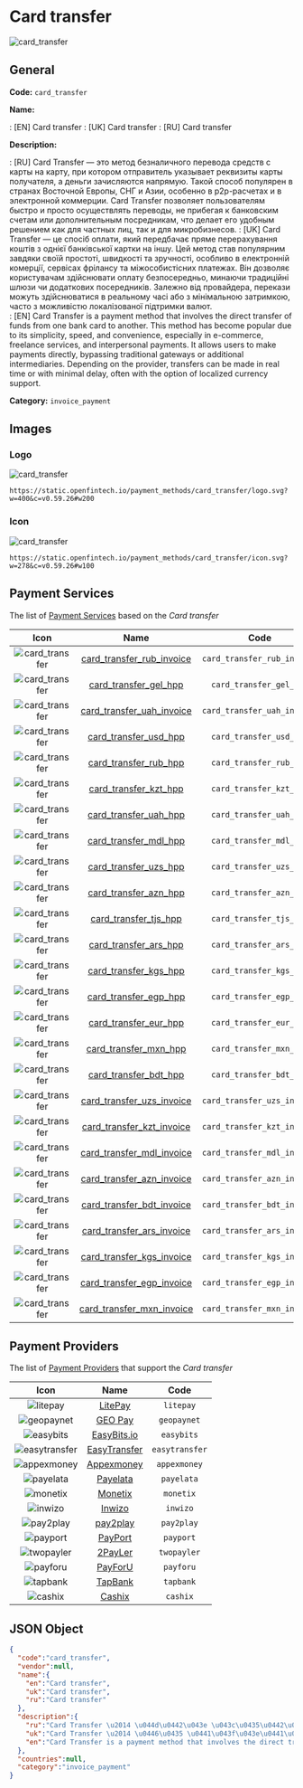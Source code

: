 
# Card transfer 
![card_transfer](https://static.openfintech.io/payment_methods/card_transfer/logo.svg?w=400&c=v0.59.26#w200)  

## General 
**Code:** `card_transfer` 
 
**Name:** 
 
:	[EN] Card transfer 
:	[UK] Card transfer 
:	[RU] Card transfer 
 
**Description:** 
 
: [RU] Card Transfer — это метод безналичного перевода средств с карты на карту, при котором отправитель указывает реквизиты карты получателя, а деньги зачисляются напрямую. Такой способ популярен в странах Восточной Европы, СНГ и Азии, особенно в p2p-расчетах и в электронной коммерции. Card Transfer позволяет пользователям быстро и просто осуществлять переводы, не прибегая к банковским счетам или дополнительным посредникам, что делает его удобным решением как для частных лиц, так и для микробизнесов. 
: [UK] Card Transfer — це спосіб оплати, який передбачає пряме перерахування коштів з однієї банківської картки на іншу. Цей метод став популярним завдяки своїй простоті, швидкості та зручності, особливо в електронній комерції, сервісах фрілансу та міжособистісних платежах. Він дозволяє користувачам здійснювати оплату безпосередньо, минаючи традиційні шлюзи чи додаткових посередників. Залежно від провайдера, перекази можуть здійснюватися в реальному часі або з мінімальною затримкою, часто з можливістю локалізованої підтримки валют.  
: [EN] Card Transfer is a payment method that involves the direct transfer of funds from one bank card to another. This method has become popular due to its simplicity, speed, and convenience, especially in e-commerce, freelance services, and interpersonal payments. It allows users to make payments directly, bypassing traditional gateways or additional intermediaries. Depending on the provider, transfers can be made in real time or with minimal delay, often with the option of localized currency support. 
 
**Category:** `invoice_payment` 
 

## Images 

### Logo 
![card_transfer](https://static.openfintech.io/payment_methods/card_transfer/logo.svg?w=400&c=v0.59.26#w200)  

```
https://static.openfintech.io/payment_methods/card_transfer/logo.svg?w=400&c=v0.59.26#w200
```  

### Icon 
![card_transfer](https://static.openfintech.io/payment_methods/card_transfer/icon.svg?w=278&c=v0.59.26#w100)  

```
https://static.openfintech.io/payment_methods/card_transfer/icon.svg?w=278&c=v0.59.26#w100
```  

## Payment Services 
 
The list of [Payment Services](/payment-services/) based on the _Card transfer_ 

|Icon|Name|Code| 
|:---:|:---:|:---:| 
|![card_transfer](https://static.openfintech.io/payment_methods/card_transfer/icon.svg?w=278&c=v0.59.26#w100) |[card_transfer_rub_invoice](/payment-services/card_transfer_rub_invoice/)|`card_transfer_rub_invoice`| 
|![card_transfer](https://static.openfintech.io/payment_methods/card_transfer/icon.svg?w=278&c=v0.59.26#w100) |[card_transfer_gel_hpp](/payment-services/card_transfer_gel_hpp/)|`card_transfer_gel_hpp`| 
|![card_transfer](https://static.openfintech.io/payment_methods/card_transfer/icon.svg?w=278&c=v0.59.26#w100) |[card_transfer_uah_invoice](/payment-services/card_transfer_uah_invoice/)|`card_transfer_uah_invoice`| 
|![card_transfer](https://static.openfintech.io/payment_methods/card_transfer/icon.svg?w=278&c=v0.59.26#w100) |[card_transfer_usd_hpp](/payment-services/card_transfer_usd_hpp/)|`card_transfer_usd_hpp`| 
|![card_transfer](https://static.openfintech.io/payment_methods/card_transfer/icon.svg?w=278&c=v0.59.26#w100) |[card_transfer_rub_hpp](/payment-services/card_transfer_rub_hpp/)|`card_transfer_rub_hpp`| 
|![card_transfer](https://static.openfintech.io/payment_methods/card_transfer/icon.svg?w=278&c=v0.59.26#w100) |[card_transfer_kzt_hpp](/payment-services/card_transfer_kzt_hpp/)|`card_transfer_kzt_hpp`| 
|![card_transfer](https://static.openfintech.io/payment_methods/card_transfer/icon.svg?w=278&c=v0.59.26#w100) |[card_transfer_uah_hpp](/payment-services/card_transfer_uah_hpp/)|`card_transfer_uah_hpp`| 
|![card_transfer](https://static.openfintech.io/payment_methods/card_transfer/icon.svg?w=278&c=v0.59.26#w100) |[card_transfer_mdl_hpp](/payment-services/card_transfer_mdl_hpp/)|`card_transfer_mdl_hpp`| 
|![card_transfer](https://static.openfintech.io/payment_methods/card_transfer/icon.svg?w=278&c=v0.59.26#w100) |[card_transfer_uzs_hpp](/payment-services/card_transfer_uzs_hpp/)|`card_transfer_uzs_hpp`| 
|![card_transfer](https://static.openfintech.io/payment_methods/card_transfer/icon.svg?w=278&c=v0.59.26#w100) |[card_transfer_azn_hpp](/payment-services/card_transfer_azn_hpp/)|`card_transfer_azn_hpp`| 
|![card_transfer](https://static.openfintech.io/payment_methods/card_transfer/icon.svg?w=278&c=v0.59.26#w100) |[card_transfer_tjs_hpp](/payment-services/card_transfer_tjs_hpp/)|`card_transfer_tjs_hpp`| 
|![card_transfer](https://static.openfintech.io/payment_methods/card_transfer/icon.svg?w=278&c=v0.59.26#w100) |[card_transfer_ars_hpp](/payment-services/card_transfer_ars_hpp/)|`card_transfer_ars_hpp`| 
|![card_transfer](https://static.openfintech.io/payment_methods/card_transfer/icon.svg?w=278&c=v0.59.26#w100) |[card_transfer_kgs_hpp](/payment-services/card_transfer_kgs_hpp/)|`card_transfer_kgs_hpp`| 
|![card_transfer](https://static.openfintech.io/payment_methods/card_transfer/icon.svg?w=278&c=v0.59.26#w100) |[card_transfer_egp_hpp](/payment-services/card_transfer_egp_hpp/)|`card_transfer_egp_hpp`| 
|![card_transfer](https://static.openfintech.io/payment_methods/card_transfer/icon.svg?w=278&c=v0.59.26#w100) |[card_transfer_eur_hpp](/payment-services/card_transfer_eur_hpp/)|`card_transfer_eur_hpp`| 
|![card_transfer](https://static.openfintech.io/payment_methods/card_transfer/icon.svg?w=278&c=v0.59.26#w100) |[card_transfer_mxn_hpp](/payment-services/card_transfer_mxn_hpp/)|`card_transfer_mxn_hpp`| 
|![card_transfer](https://static.openfintech.io/payment_methods/card_transfer/icon.svg?w=278&c=v0.59.26#w100) |[card_transfer_bdt_hpp](/payment-services/card_transfer_bdt_hpp/)|`card_transfer_bdt_hpp`| 
|![card_transfer](https://static.openfintech.io/payment_methods/card_transfer/icon.svg?w=278&c=v0.59.26#w100) |[card_transfer_uzs_invoice](/payment-services/card_transfer_uzs_invoice/)|`card_transfer_uzs_invoice`| 
|![card_transfer](https://static.openfintech.io/payment_methods/card_transfer/icon.svg?w=278&c=v0.59.26#w100) |[card_transfer_kzt_invoice](/payment-services/card_transfer_kzt_invoice/)|`card_transfer_kzt_invoice`| 
|![card_transfer](https://static.openfintech.io/payment_methods/card_transfer/icon.svg?w=278&c=v0.59.26#w100) |[card_transfer_mdl_invoice](/payment-services/card_transfer_mdl_invoice/)|`card_transfer_mdl_invoice`| 
|![card_transfer](https://static.openfintech.io/payment_methods/card_transfer/icon.svg?w=278&c=v0.59.26#w100) |[card_transfer_azn_invoice](/payment-services/card_transfer_azn_invoice/)|`card_transfer_azn_invoice`| 
|![card_transfer](https://static.openfintech.io/payment_methods/card_transfer/icon.svg?w=278&c=v0.59.26#w100) |[card_transfer_bdt_invoice](/payment-services/card_transfer_bdt_invoice/)|`card_transfer_bdt_invoice`| 
|![card_transfer](https://static.openfintech.io/payment_methods/card_transfer/icon.svg?w=278&c=v0.59.26#w100) |[card_transfer_ars_invoice](/payment-services/card_transfer_ars_invoice/)|`card_transfer_ars_invoice`| 
|![card_transfer](https://static.openfintech.io/payment_methods/card_transfer/icon.svg?w=278&c=v0.59.26#w100) |[card_transfer_kgs_invoice](/payment-services/card_transfer_kgs_invoice/)|`card_transfer_kgs_invoice`| 
|![card_transfer](https://static.openfintech.io/payment_methods/card_transfer/icon.svg?w=278&c=v0.59.26#w100) |[card_transfer_egp_invoice](/payment-services/card_transfer_egp_invoice/)|`card_transfer_egp_invoice`| 
|![card_transfer](https://static.openfintech.io/payment_methods/card_transfer/icon.svg?w=278&c=v0.59.26#w100) |[card_transfer_mxn_invoice](/payment-services/card_transfer_mxn_invoice/)|`card_transfer_mxn_invoice`| 
 

## Payment Providers 
 
The list of [Payment Providers](/payment-providers/) that support the _Card transfer_ 

|Icon|Name|Code| 
|:---:|:---:|:---:| 
|![litepay](https://static.openfintech.io/payment_providers/litepay/icon.svg?w=278&c=v0.59.26#w100) |[LitePay](/payment-providers/litepay/)|`litepay`| 
|![geopaynet](https://static.openfintech.io/payment_providers/geopaynet/icon.svg?w=278&c=v0.59.26#w100) |[GEO Pay](/payment-providers/geopaynet/)|`geopaynet`| 
|![easybits](https://static.openfintech.io/payment_providers/easybits/icon.svg?w=278&c=v0.59.26#w100) |[EasyBits.io](/payment-providers/easybits/)|`easybits`| 
|![easytransfer](https://static.openfintech.io/payment_providers/easytransfer/icon.svg?w=278&c=v0.59.26#w100) |[EasyTransfer](/payment-providers/easytransfer/)|`easytransfer`| 
|![appexmoney](https://static.openfintech.io/payment_providers/appexmoney/icon.svg?w=278&c=v0.59.26#w100) |[Appexmoney](/payment-providers/appexmoney/)|`appexmoney`| 
|![payelata](https://static.openfintech.io/payment_providers/payelata/icon.svg?w=278&c=v0.59.26#w100) |[Payelata](/payment-providers/payelata/)|`payelata`| 
|![monetix](https://static.openfintech.io/payment_providers/monetix/icon.png?w=278&c=v0.59.26#w100) |[Monetix](/payment-providers/monetix/)|`monetix`| 
|![inwizo](https://static.openfintech.io/payment_providers/inwizo/icon.svg?w=278&c=v0.59.26#w100) |[Inwizo](/payment-providers/inwizo/)|`inwizo`| 
|![pay2play](https://static.openfintech.io/payment_providers/pay2play/icon.svg?w=278&c=v0.59.26#w100) |[pay2play](/payment-providers/pay2play/)|`pay2play`| 
|![payport](https://static.openfintech.io/payment_providers/payport/icon.svg?w=278&c=v0.59.26#w100) |[PayPort](/payment-providers/payport/)|`payport`| 
|![twopayler](https://static.openfintech.io/payment_providers/twopayler/icon.svg?w=278&c=v0.59.26#w100) |[2PayLer](/payment-providers/twopayler/)|`twopayler`| 
|![payforu](https://static.openfintech.io/payment_providers/payforu/icon.png?w=278&c=v0.59.26#w100) |[PayForU](/payment-providers/payforu/)|`payforu`| 
|![tapbank](https://static.openfintech.io/payment_providers/tapbank/icon.png?w=278&c=v0.59.26#w100) |[TapBank](/payment-providers/tapbank/)|`tapbank`| 
|![cashix](https://static.openfintech.io/payment_providers/cashix/icon.png?w=278&c=v0.59.26#w100) |[Cashix](/payment-providers/cashix/)|`cashix`| 
 

## JSON Object 

```json
{
  "code":"card_transfer",
  "vendor":null,
  "name":{
    "en":"Card transfer",
    "uk":"Card transfer",
    "ru":"Card transfer"
  },
  "description":{
    "ru":"Card Transfer \u2014 \u044d\u0442\u043e \u043c\u0435\u0442\u043e\u0434 \u0431\u0435\u0437\u043d\u0430\u043b\u0438\u0447\u043d\u043e\u0433\u043e \u043f\u0435\u0440\u0435\u0432\u043e\u0434\u0430 \u0441\u0440\u0435\u0434\u0441\u0442\u0432 \u0441 \u043a\u0430\u0440\u0442\u044b \u043d\u0430 \u043a\u0430\u0440\u0442\u0443, \u043f\u0440\u0438 \u043a\u043e\u0442\u043e\u0440\u043e\u043c \u043e\u0442\u043f\u0440\u0430\u0432\u0438\u0442\u0435\u043b\u044c \u0443\u043a\u0430\u0437\u044b\u0432\u0430\u0435\u0442 \u0440\u0435\u043a\u0432\u0438\u0437\u0438\u0442\u044b \u043a\u0430\u0440\u0442\u044b \u043f\u043e\u043b\u0443\u0447\u0430\u0442\u0435\u043b\u044f, \u0430 \u0434\u0435\u043d\u044c\u0433\u0438 \u0437\u0430\u0447\u0438\u0441\u043b\u044f\u044e\u0442\u0441\u044f \u043d\u0430\u043f\u0440\u044f\u043c\u0443\u044e. \u0422\u0430\u043a\u043e\u0439 \u0441\u043f\u043e\u0441\u043e\u0431 \u043f\u043e\u043f\u0443\u043b\u044f\u0440\u0435\u043d \u0432 \u0441\u0442\u0440\u0430\u043d\u0430\u0445 \u0412\u043e\u0441\u0442\u043e\u0447\u043d\u043e\u0439 \u0415\u0432\u0440\u043e\u043f\u044b, \u0421\u041d\u0413 \u0438 \u0410\u0437\u0438\u0438, \u043e\u0441\u043e\u0431\u0435\u043d\u043d\u043e \u0432 p2p-\u0440\u0430\u0441\u0447\u0435\u0442\u0430\u0445 \u0438 \u0432 \u044d\u043b\u0435\u043a\u0442\u0440\u043e\u043d\u043d\u043e\u0439 \u043a\u043e\u043c\u043c\u0435\u0440\u0446\u0438\u0438. Card Transfer \u043f\u043e\u0437\u0432\u043e\u043b\u044f\u0435\u0442 \u043f\u043e\u043b\u044c\u0437\u043e\u0432\u0430\u0442\u0435\u043b\u044f\u043c \u0431\u044b\u0441\u0442\u0440\u043e \u0438 \u043f\u0440\u043e\u0441\u0442\u043e \u043e\u0441\u0443\u0449\u0435\u0441\u0442\u0432\u043b\u044f\u0442\u044c \u043f\u0435\u0440\u0435\u0432\u043e\u0434\u044b, \u043d\u0435 \u043f\u0440\u0438\u0431\u0435\u0433\u0430\u044f \u043a \u0431\u0430\u043d\u043a\u043e\u0432\u0441\u043a\u0438\u043c \u0441\u0447\u0435\u0442\u0430\u043c \u0438\u043b\u0438 \u0434\u043e\u043f\u043e\u043b\u043d\u0438\u0442\u0435\u043b\u044c\u043d\u044b\u043c \u043f\u043e\u0441\u0440\u0435\u0434\u043d\u0438\u043a\u0430\u043c, \u0447\u0442\u043e \u0434\u0435\u043b\u0430\u0435\u0442 \u0435\u0433\u043e \u0443\u0434\u043e\u0431\u043d\u044b\u043c \u0440\u0435\u0448\u0435\u043d\u0438\u0435\u043c \u043a\u0430\u043a \u0434\u043b\u044f \u0447\u0430\u0441\u0442\u043d\u044b\u0445 \u043b\u0438\u0446, \u0442\u0430\u043a \u0438 \u0434\u043b\u044f \u043c\u0438\u043a\u0440\u043e\u0431\u0438\u0437\u043d\u0435\u0441\u043e\u0432.",
    "uk":"Card Transfer \u2014 \u0446\u0435 \u0441\u043f\u043e\u0441\u0456\u0431 \u043e\u043f\u043b\u0430\u0442\u0438, \u044f\u043a\u0438\u0439 \u043f\u0435\u0440\u0435\u0434\u0431\u0430\u0447\u0430\u0454 \u043f\u0440\u044f\u043c\u0435 \u043f\u0435\u0440\u0435\u0440\u0430\u0445\u0443\u0432\u0430\u043d\u043d\u044f \u043a\u043e\u0448\u0442\u0456\u0432 \u0437 \u043e\u0434\u043d\u0456\u0454\u0457 \u0431\u0430\u043d\u043a\u0456\u0432\u0441\u044c\u043a\u043e\u0457 \u043a\u0430\u0440\u0442\u043a\u0438 \u043d\u0430 \u0456\u043d\u0448\u0443. \u0426\u0435\u0439 \u043c\u0435\u0442\u043e\u0434 \u0441\u0442\u0430\u0432 \u043f\u043e\u043f\u0443\u043b\u044f\u0440\u043d\u0438\u043c \u0437\u0430\u0432\u0434\u044f\u043a\u0438 \u0441\u0432\u043e\u0457\u0439 \u043f\u0440\u043e\u0441\u0442\u043e\u0442\u0456, \u0448\u0432\u0438\u0434\u043a\u043e\u0441\u0442\u0456 \u0442\u0430 \u0437\u0440\u0443\u0447\u043d\u043e\u0441\u0442\u0456, \u043e\u0441\u043e\u0431\u043b\u0438\u0432\u043e \u0432 \u0435\u043b\u0435\u043a\u0442\u0440\u043e\u043d\u043d\u0456\u0439 \u043a\u043e\u043c\u0435\u0440\u0446\u0456\u0457, \u0441\u0435\u0440\u0432\u0456\u0441\u0430\u0445 \u0444\u0440\u0456\u043b\u0430\u043d\u0441\u0443 \u0442\u0430 \u043c\u0456\u0436\u043e\u0441\u043e\u0431\u0438\u0441\u0442\u0456\u0441\u043d\u0438\u0445 \u043f\u043b\u0430\u0442\u0435\u0436\u0430\u0445. \u0412\u0456\u043d \u0434\u043e\u0437\u0432\u043e\u043b\u044f\u0454 \u043a\u043e\u0440\u0438\u0441\u0442\u0443\u0432\u0430\u0447\u0430\u043c \u0437\u0434\u0456\u0439\u0441\u043d\u044e\u0432\u0430\u0442\u0438 \u043e\u043f\u043b\u0430\u0442\u0443 \u0431\u0435\u0437\u043f\u043e\u0441\u0435\u0440\u0435\u0434\u043d\u044c\u043e, \u043c\u0438\u043d\u0430\u044e\u0447\u0438 \u0442\u0440\u0430\u0434\u0438\u0446\u0456\u0439\u043d\u0456 \u0448\u043b\u044e\u0437\u0438 \u0447\u0438 \u0434\u043e\u0434\u0430\u0442\u043a\u043e\u0432\u0438\u0445 \u043f\u043e\u0441\u0435\u0440\u0435\u0434\u043d\u0438\u043a\u0456\u0432. \u0417\u0430\u043b\u0435\u0436\u043d\u043e \u0432\u0456\u0434 \u043f\u0440\u043e\u0432\u0430\u0439\u0434\u0435\u0440\u0430, \u043f\u0435\u0440\u0435\u043a\u0430\u0437\u0438 \u043c\u043e\u0436\u0443\u0442\u044c \u0437\u0434\u0456\u0439\u0441\u043d\u044e\u0432\u0430\u0442\u0438\u0441\u044f \u0432 \u0440\u0435\u0430\u043b\u044c\u043d\u043e\u043c\u0443 \u0447\u0430\u0441\u0456 \u0430\u0431\u043e \u0437 \u043c\u0456\u043d\u0456\u043c\u0430\u043b\u044c\u043d\u043e\u044e \u0437\u0430\u0442\u0440\u0438\u043c\u043a\u043e\u044e, \u0447\u0430\u0441\u0442\u043e \u0437 \u043c\u043e\u0436\u043b\u0438\u0432\u0456\u0441\u0442\u044e \u043b\u043e\u043a\u0430\u043b\u0456\u0437\u043e\u0432\u0430\u043d\u043e\u0457 \u043f\u0456\u0434\u0442\u0440\u0438\u043c\u043a\u0438 \u0432\u0430\u043b\u044e\u0442. ",
    "en":"Card Transfer is a payment method that involves the direct transfer of funds from one bank card to another. This method has become popular due to its simplicity, speed, and convenience, especially in e-commerce, freelance services, and interpersonal payments. It allows users to make payments directly, bypassing traditional gateways or additional intermediaries. Depending on the provider, transfers can be made in real time or with minimal delay, often with the option of localized currency support."
  },
  "countries":null,
  "category":"invoice_payment"
}
```  

